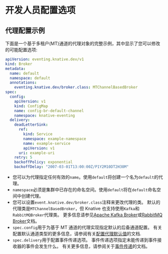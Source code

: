 # 开发人员配置选项

## 代理配置示例

下面是一个基于多租户(MT)通道的代理对象的完整示例，其中显示了您可以修改的可能配置选项:

```yaml
apiVersion: eventing.knative.dev/v1
kind: Broker
metadata:
  name: default
  namespace: default
  annotations:
    eventing.knative.dev/broker.class: MTChannelBasedBroker
spec:
  config:
    apiVersion: v1
    kind: ConfigMap
    name: config-br-default-channel
    namespace: knative-eventing
  delivery:
    deadLetterSink:
      ref:
        kind: Service
        namespace: example-namespace
        name: example-service
        apiVersion: v1
      uri: example-uri
    retry: 5
    backoffPolicy: exponential
    backoffDelay: "2007-03-01T13:00:00Z/P1Y2M10DT2H30M"
```

- 您可以为代理指定任何有效的`name`。使用`default`将创建一个名为`default`的代理。
- `namespace`必须是集群中已存在的命名空间。使用`default`将在`default`命名空间中创建代理。
- 您可以设置`event.knative.dev/broker.class`注释来更改代理的类。
  默认的代理类是`MTChannelBasedBroker`，但 Knative 也支持使用`Kafka`和`RabbitMQBroker`代理类。
  更多信息请参见[Apache Kafka Broker](../brokers/broker-types/kafka-broker/README.md)或[RabbitMQ Broker](../brokers/broker-types/rabbitmq-broker/README.md)文档。
- `spec.config`用于为基于 MT 通道的代理实现指定默认的后备通道配置。
  有关配置默认通道类型的更多信息，请参阅有关[配置代理默认值](../brokers/broker-admin-config-options.md)的文档.
- `spec.delivery`用于配置事件传递选项。
  事件传递选项指定未能传递到事件接收器的事件会发生什么。
  有关更多信息，请参阅关于[事件传递](../event-delivery.md)的文档。

